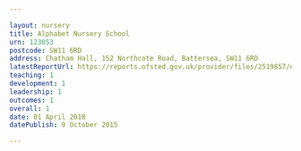 ```yaml
---

layout: nursery
title: Alphabet Nursery School
urn: 123053
postcode: SW11 6RD
address: Chatham Hall, 152 Northcote Road, Battersea, SW11 6RD
latestReportUrl: https://reports.ofsted.gov.uk/provider/files/2519857/urn/123053.pdf
teaching: 1
development: 1
leadership: 1
outcomes: 1
overall: 1
date: 01 April 2018 
datePublish: 9 October 2015

---
```

